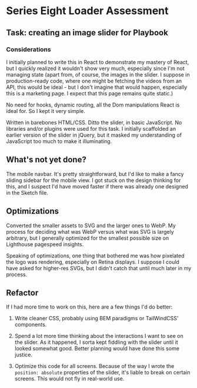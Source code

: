 # Series Eight Loader Assessment

## Task: creating an image slider for Playbook
### Considerations
I initially planned to write this in React to demonstrate my mastery of React, but I quickly realized it wouldn't show very much, especially since I'm not managing state (apart from, of course, the images in the slider. I suppose in production-ready code, where one might be fetching the videos from an API, this would be ideal - but I don't imagine that would happen, especially this is a marketing page. I expect that this page remains quite static.)

No need for hooks, dynamic routing, all the Dom manipulations React is ideal for. So I kept it very simple. 

Written in barebones HTML/CSS. Ditto the slider, in basic JavaScript. No libraries and/or plugins were used for this task. I initially scaffolded an earlier version of the slider in jQuery, but it masked my understanding of JavaScript too much to make it illuminating. 

## What's not yet done?
The mobile navbar. It's pretty straightforward, but I'd like to make a fancy sliding sidebar for the mobile view. I got stuck on the design thinking for this, and I suspect I'd have moved faster if there was already one designed in the Sketch file. 

## Optimizations
Converted the smaller assets to SVG and the larger ones to WebP. My process for deciding what was WebP versus what was SVG is largely arbitrary, but I generally optimized for the smallest possible size on Lighthouse pagespeed insights. 

Speaking of optimizations, one thing that bothered me was how pixelated the logo was rendering, especially on Retina displays. I suppose I could have asked for higher-res SVGs, but I didn't catch that until much later in my process. 

## Refactor
If I had more time to work on this, here are a few things I'd do better:

1. Write cleaner CSS, probably using BEM paradigms or TailWindCSS' components. 

2. Spend a lot more time thinking about the interactions I want to see on the slider. As it happened, I sorta kept fiddling with the slider until it looked somewhat good. Better planning would have done this some justice. 

3. Optimize this code for all screens. Because of the way I wrote the `position: absolute` properties of the slider, it's liable to break on certain screens. This would not fly in real-world use. 

